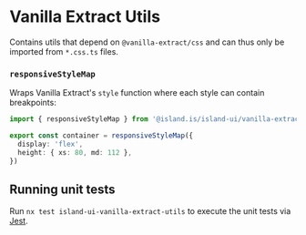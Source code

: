# Vanilla Extract Utils

Contains utils that depend on `@vanilla-extract/css` and can thus only be imported from `*.css.ts` files.

### `responsiveStyleMap`

Wraps Vanilla Extract's `style` function where each style can contain breakpoints:

```typescript
import { responsiveStyleMap } from '@island.is/island-ui/vanilla-extract-utils'

export const container = responsiveStyleMap({
  display: 'flex',
  height: { xs: 80, md: 112 },
})
```

## Running unit tests

Run `nx test island-ui-vanilla-extract-utils` to execute the unit tests via [Jest](https://jestjs.io).
